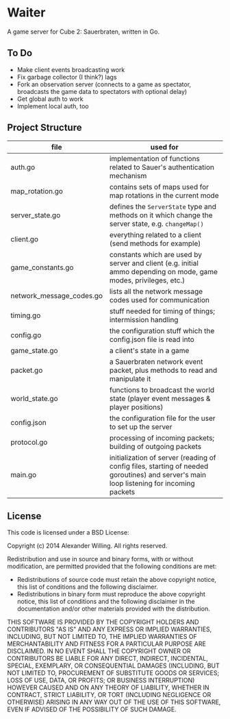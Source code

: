 # Waiter

A game server for Cube 2: Sauerbraten, written in Go.

## To Do

- Make client events broadcasting work
- Fix garbage collector (I think?) lags
- Fork an observation server (connects to a game as spectator, broadcasts the game data to spectators with optional delay)
- Get global auth to work
- Implement local auth, too

## Project Structure

| file                     | used for                                                                                                                                |
| ------------------------ | --------------------------------------------------------------------------------------------------------------------------------------- |
| auth.go                  | implementation of functions related to Sauer's authentication mechanism                                                                 |
| map_rotation.go          | contains sets of maps used for map rotations in the current mode                                                                        |
| server_state.go          | defines the `ServerState` type and methods on it which change the server state, e.g. `changeMap()`                                      |
| client.go                | everything related to a client (send methods for example)                                                                               |
| game_constants.go        | constants which are used by server and client (e.g. initial ammo depending on mode, game modes, privileges, etc.)                       |
| network_message_codes.go | lists all the network message codes used for communication                                                                              |
| timing.go                | stuff needed for timing of things; intermission handling                                                                                |
| config.go                | the configuration stuff which the config.json file is read into                                                                         |
| game_state.go            | a client's state in a game                                                                                                              |
| packet.go                | a Sauerbraten network event packet, plus methods to read and manipulate it                                                              |
| world_state.go           | functions to broadcast the world state (player event messages & player positions)                                                       |
| config.json              | the configuration file for the user to set up the server                                                                                |
| protocol.go              | processing of incoming packets; building of outgoing packets                                                                            |
| main.go                  | initialization of server (reading of config files, starting of needed goroutines) and server's main loop listening for incoming packets |

## License

This code is licensed under a BSD License:

Copyright (c) 2014 Alexander Willing. All rights reserved.

Redistribution and use in source and binary forms, with or without modification,
are permitted provided that the following conditions are met:

- Redistributions of source code must retain the above copyright notice, this list of conditions and the following disclaimer.
- Redistributions in binary form must reproduce the above copyright notice, this list of conditions and the following disclaimer in the documentation and/or other materials provided with the distribution.

THIS SOFTWARE IS PROVIDED BY THE COPYRIGHT HOLDERS AND CONTRIBUTORS "AS IS" AND ANY EXPRESS OR IMPLIED WARRANTIES, INCLUDING, BUT NOT LIMITED TO, THE IMPLIED WARRANTIES OF MERCHANTABILITY AND FITNESS FOR A PARTICULAR PURPOSE ARE DISCLAIMED. IN NO EVENT SHALL THE COPYRIGHT OWNER OR CONTRIBUTORS BE LIABLE FOR ANY DIRECT, INDIRECT, INCIDENTAL, SPECIAL, EXEMPLARY, OR CONSEQUENTIAL DAMAGES (INCLUDING, BUT NOT LIMITED TO, PROCUREMENT OF SUBSTITUTE GOODS OR SERVICES; LOSS OF USE, DATA, OR PROFITS; OR BUSINESS INTERRUPTION) HOWEVER CAUSED AND ON ANY THEORY OF LIABILITY, WHETHER IN CONTRACT, STRICT LIABILITY, OR TORT (INCLUDING NEGLIGENCE OR OTHERWISE) ARISING IN ANY WAY OUT OF THE USE OF THIS SOFTWARE, EVEN IF ADVISED OF THE POSSIBILITY OF SUCH DAMAGE.
